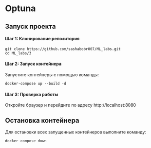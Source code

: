 # Optuna

## Запуск проекта

#### Шаг 1: Клонирование репозитория

```
git clone https://github.com/sashabobr007/ML_labs.git
cd ML_labs/3
```

#### Шаг 2: Запуск контейнера

Запустите контейнеры с помощью команды:

```
docker-compose up --build -d
```

#### Шаг 3: Проверка работы

Откройте браузер и перейдите по адресу http://localhost:8080

## Остановка контейнера
Для остановки всех запущенных контейнеров выполните команду:
```
docker compose down
```
